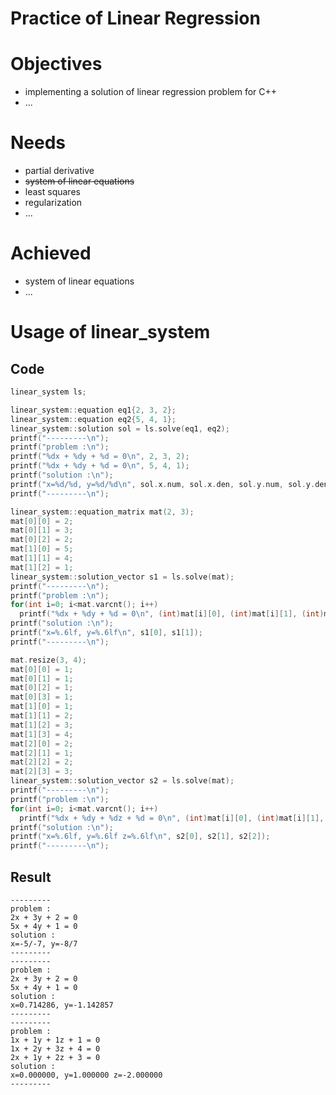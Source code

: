 # Practice of Linear Regression


# Objectives
- implementing a solution of linear regression problem for C++
- ...


# Needs
- partial derivative
- ~~system of linear equations~~
- least squares
- regularization
- ...


# Achieved
- system of linear equations
- ...


# Usage of linear_system
## Code
```C++
linear_system ls;

linear_system::equation eq1{2, 3, 2};
linear_system::equation eq2{5, 4, 1};
linear_system::solution sol = ls.solve(eq1, eq2);
printf("---------\n");
printf("problem :\n");
printf("%dx + %dy + %d = 0\n", 2, 3, 2);
printf("%dx + %dy + %d = 0\n", 5, 4, 1);
printf("solution :\n");
printf("x=%d/%d, y=%d/%d\n", sol.x.num, sol.x.den, sol.y.num, sol.y.den );
printf("---------\n");

linear_system::equation_matrix mat(2, 3);
mat[0][0] = 2;
mat[0][1] = 3;
mat[0][2] = 2;
mat[1][0] = 5;
mat[1][1] = 4;
mat[1][2] = 1;
linear_system::solution_vector s1 = ls.solve(mat);
printf("---------\n");
printf("problem :\n");
for(int i=0; i<mat.varcnt(); i++)
  printf("%dx + %dy + %d = 0\n", (int)mat[i][0], (int)mat[i][1], (int)mat[i][2]);
printf("solution :\n");
printf("x=%.6lf, y=%.6lf\n", s1[0], s1[1]);
printf("---------\n");

mat.resize(3, 4);
mat[0][0] = 1;
mat[0][1] = 1;
mat[0][2] = 1;
mat[0][3] = 1;
mat[1][0] = 1;
mat[1][1] = 2;
mat[1][2] = 3;
mat[1][3] = 4;
mat[2][0] = 2;
mat[2][1] = 1;
mat[2][2] = 2;
mat[2][3] = 3;
linear_system::solution_vector s2 = ls.solve(mat);
printf("---------\n");
printf("problem :\n");
for(int i=0; i<mat.varcnt(); i++)
  printf("%dx + %dy + %dz + %d = 0\n", (int)mat[i][0], (int)mat[i][1], (int)mat[i][2], (int)mat[i][3]);
printf("solution :\n");
printf("x=%.6lf, y=%.6lf z=%.6lf\n", s2[0], s2[1], s2[2]);
printf("---------\n");
```
## Result
```
---------
problem :
2x + 3y + 2 = 0
5x + 4y + 1 = 0
solution :
x=-5/-7, y=-8/7
---------
---------
problem :
2x + 3y + 2 = 0
5x + 4y + 1 = 0
solution :
x=0.714286, y=-1.142857
---------
---------
problem :
1x + 1y + 1z + 1 = 0
1x + 2y + 3z + 4 = 0
2x + 1y + 2z + 3 = 0
solution :
x=0.000000, y=1.000000 z=-2.000000
---------
```
